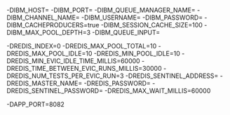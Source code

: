 -DIBM_HOST=
-DIBM_PORT=
-DIBM_QUEUE_MANAGER_NAME=
-DIBM_CHANNEL_NAME=
-DIBM_USERNAME=
-DIBM_PASSWORD=
-DIBM_CACHEPRODUCERS=true
-DIBM_SESSION_CACHE_SIZE=100
-DIBM_MAX_POOL_DEPTH=3
-DIBM_QUEUE_INPUT=

-DREDIS_INDEX=0
-DREDIS_MAX_POOL_TOTAL=10
-DREDIS_MAX_POOL_IDLE=10
-DREDIS_MIN_POOL_IDLE=10
-DREDIS_MIN_EVIC_IDLE_TIME_MILLIS=60000
-DREDIS_TIME_BETWEEN_EVIC_RUNS_MILLIS=30000
-DREDIS_NUM_TESTS_PER_EVIC_RUN=3
-DREDIS_SENTINEL_ADDRESS=
-DREDIS_MASTER_NAME=
-DREDIS_PASSWORD=
-DREDIS_SENTINEL_PASSWORD=
-DREDIS_MAX_WAIT_MILLIS=60000

-DAPP_PORT=8082
